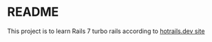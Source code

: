 # README

This project is to learn Rails 7 turbo rails according to [hotrails.dev site](https://www.hotrails.dev/turbo-rails/turbo-rails-tutorial-introduction)